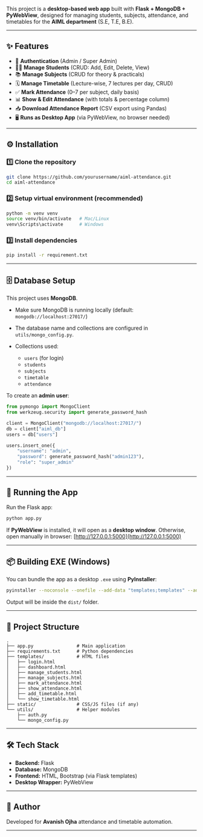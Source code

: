 

This project is a **desktop-based web app** built with **Flask + MongoDB + PyWebView**, designed for managing students, subjects, attendance, and timetables for the **AIML department** (S.E, T.E, B.E).

---

## ✨ Features

* 🔑 **Authentication** (Admin / Super Admin)
* 👨‍🎓 **Manage Students** (CRUD: Add, Edit, Delete, View)
* 📚 **Manage Subjects** (CRUD for theory & practicals)
* 🗓 **Manage Timetable** (Lecture-wise, 7 lectures per day, CRUD)
* ✅ **Mark Attendance** (0–7 per subject, daily basis)
* 📊 **Show & Edit Attendance** (with totals & percentage column)
* 📥 **Download Attendance Report** (CSV export using Pandas)
* 🖥 **Runs as Desktop App** (via PyWebView, no browser needed)

---

## ⚙️ Installation

### 1️⃣ Clone the repository

```bash
git clone https://github.com/yourusername/aiml-attendance.git
cd aiml-attendance
```

### 2️⃣ Setup virtual environment (recommended)

```bash
python -m venv venv
source venv/bin/activate   # Mac/Linux
venv\Scripts\activate      # Windows
```

### 3️⃣ Install dependencies

```bash
pip install -r requirement.txt
```

---

## 🗄 Database Setup

This project uses **MongoDB**.

* Make sure MongoDB is running locally (default: `mongodb://localhost:27017/`)
* The database name and collections are configured in `utils/mongo_config.py`.
* Collections used:

  * `users` (for login)
  * `students`
  * `subjects`
  * `timetable`
  * `attendance`

To create an **admin user**:

```python
from pymongo import MongoClient
from werkzeug.security import generate_password_hash

client = MongoClient("mongodb://localhost:27017/")
db = client["aiml_db"]
users = db["users"]

users.insert_one({
    "username": "admin",
    "password": generate_password_hash("admin123"),
    "role": "super_admin"
})
```

---

## 🚀 Running the App

Run the Flask app:

```bash
python app.py
```

If **PyWebView** is installed, it will open as a **desktop window**.
Otherwise, open manually in browser: [http://127.0.0.1:5000](http://127.0.0.1:5000)

---

## 📦 Building EXE (Windows)

You can bundle the app as a desktop `.exe` using **PyInstaller**:

```bash
pyinstaller --noconsole --onefile --add-data "templates;templates" --add-data "static;static" app.py
```

Output will be inside the `dist/` folder.

---

## 📌 Project Structure

```
.
├── app.py                # Main application
├── requirements.txt      # Python dependencies
├── templates/            # HTML files
│   ├── login.html
│   ├── dashboard.html
│   ├── manage_students.html
│   ├── manage_subjects.html
│   ├── mark_attendance.html
│   ├── show_attendance.html
│   ├── add_timetable.html
│   └── show_timetable.html
├── static/               # CSS/JS files (if any)
└── utils/                # Helper modules
    ├── auth.py
    └── mongo_config.py
```

---

## 🛠 Tech Stack

* **Backend:** Flask
* **Database:** MongoDB
* **Frontend:** HTML, Bootstrap (via Flask templates)
* **Desktop Wrapper:** PyWebView

---

## 🙌 Author

Developed for **Avanish Ojha** attendance and timetable automation.

---



